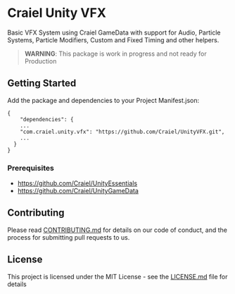 # Craiel Unity VFX

Basic VFX System using Craiel GameData with support for Audio, Particle Systems, Particle Modifiers, Custom and Fixed Timing and other helpers.

> **WARNING**: This package is work in progress and not ready for Production

## Getting Started

Add the package and dependencies to your Project Manifest.json:
```
{
    "dependencies": {
    ...
    "com.craiel.unity.vfx": "https://github.com/Craiel/UnityVFX.git",
    ...
  }
}
```


### Prerequisites
 
- https://github.com/Craiel/UnityEssentials
- https://github.com/Craiel/UnityGameData


## Contributing

Please read [CONTRIBUTING.md](CONTRIBUTING.md) for details on our code of conduct, and the process for submitting pull requests to us.


## License

This project is licensed under the MIT License - see the [LICENSE.md](LICENSE.md) file for details
